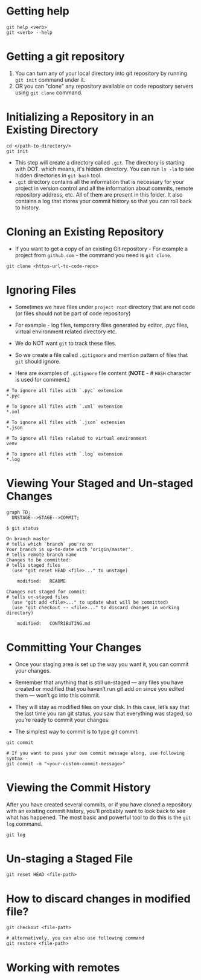 # Getting help

```shell
git help <verb>
git <verb> --help
```

# Getting a git repository 

1. You can turn any of your local directory into git repository by running `git init` command under it.
2. OR you can "clone" any repository available on code repository servers using `git clone` command.

# Initializing a Repository in an Existing Directory

```shell
cd </path-to-directory/>
git init
```
- This step will create a directory called `.git`. The directory is starting with DOT. which means, it's hidden 
  directory. You can run `ls -la` to see hidden directories in `git bash` tool.
- `.git` directory contains all the information that is necessary for your project in version control and all the
  information about commits, remote repository address, etc. All of them are present in this folder. It also contains a
  log that stores your commit history so that you can roll back to history.

# Cloning an Existing Repository

- If you want to get a copy of an existing Git repository - For example a project from `github.com` -
  the command you need is `git clone`.

```shell
git clone <https-url-to-code-repo>
```

# Ignoring Files

- Sometimes we have files under `project root` directory that are not code 
  (or files should not be part of code repository)
- For example - log files, temporary files generated by editor, .pyc files, virtual environment related directory etc.

- We do NOT want `git` to track these files. 
- So we create a file called `.gitignore` and mention pattern of files that `git` should ignore.
- Here are examples of `.gitignore` file content (**NOTE** - # `HASH` character is used for comment.)

```shell
# To ignore all files with `.pyc` extension
*.pyc

# To ignore all files with `.xml` extension
*.xml

# To ignore all files with `.json` extension
*.json

# To ignore all files related to virtual environment
venv

# To ignore all files with `.log` extension
*.log
```

# Viewing Your Staged and Un-staged Changes

```mermaid
graph TD;
  UNSTAGE-->STAGE-->COMMIT;
```

```shell
$ git status
```
```
On branch master                                                                       # tells which `branch` you're on
Your branch is up-to-date with 'origin/master'.                                        # tells remote branch name
Changes to be committed:                                                               # tells staged files
  (use "git reset HEAD <file>..." to unstage)

    modified:   README

Changes not staged for commit:                                                         # tells un-staged files
  (use "git add <file>..." to update what will be committed)
  (use "git checkout -- <file>..." to discard changes in working directory)

    modified:   CONTRIBUTING.md
```

# Committing Your Changes

- Once your staging area is set up the way you want it, you can commit your changes.

- Remember that anything that is still un-staged — any files you have created or modified that you haven’t run git add
  on since you edited them — won’t go into this commit.
- They will stay as modified files on your disk. In this case, let’s say that the last time you ran git status, you saw
  that everything was staged, so you’re ready to commit your changes.
- The simplest way to commit is to type git commit:
```shell
git commit

# If you want to pass your own commit message along, use following syntax -
git commit -m "<your-custom-commit-message>"
```

# Viewing the Commit History

After you have created several commits, or if you have cloned a repository with an existing commit history, 
you’ll probably want to look back to see what has happened. The most basic and powerful tool to do this is the
`git log` command.
```shell
git log
```

# Un-staging a Staged File

```shell
git reset HEAD <file-path>
```

# How to discard changes in modified file?
```shell
git checkout <file-path>

# alternatively, you can also use following command
git restore <file-path>
```

# Working with remotes

